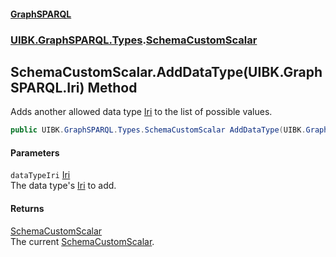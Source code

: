 #### [GraphSPARQL](./index.md 'index')
### [UIBK.GraphSPARQL.Types](./UIBK-GraphSPARQL-Types.md 'UIBK.GraphSPARQL.Types').[SchemaCustomScalar](./UIBK-GraphSPARQL-Types-SchemaCustomScalar.md 'UIBK.GraphSPARQL.Types.SchemaCustomScalar')
## SchemaCustomScalar.AddDataType(UIBK.GraphSPARQL.Iri) Method
Adds another allowed data type [Iri](./UIBK-GraphSPARQL-Iri.md 'UIBK.GraphSPARQL.Iri') to the list of possible values.  
```csharp
public UIBK.GraphSPARQL.Types.SchemaCustomScalar AddDataType(UIBK.GraphSPARQL.Iri dataTypeIri);
```
#### Parameters
<a name='UIBK-GraphSPARQL-Types-SchemaCustomScalar-AddDataType(UIBK-GraphSPARQL-Iri)-dataTypeIri'></a>
`dataTypeIri` [Iri](./UIBK-GraphSPARQL-Iri.md 'UIBK.GraphSPARQL.Iri')  
The data type's [Iri](./UIBK-GraphSPARQL-Iri.md 'UIBK.GraphSPARQL.Iri') to add.  
  
#### Returns
[SchemaCustomScalar](./UIBK-GraphSPARQL-Types-SchemaCustomScalar.md 'UIBK.GraphSPARQL.Types.SchemaCustomScalar')  
The current [SchemaCustomScalar](./UIBK-GraphSPARQL-Types-SchemaCustomScalar.md 'UIBK.GraphSPARQL.Types.SchemaCustomScalar').  
